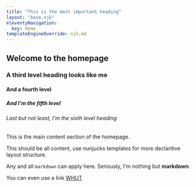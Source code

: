 ```yaml
---
title: "This is the most important heading"
layout: "base.njk"
eleventyNavigation:
  key: Home
templateEngineOverride: njk,md
---
```


## Welcome to the homepage

### A third level heading looks like me

#### And a fourth level

##### And I'm the fifth level

###### Last but not least, I'm the sixth level heading

This is the main content section of the homepage.

This should be all content, use nunjucks templates for more declaritive layout structure.

Any and all `markdown` can apply here. Seriously, I'm nothing but **markdown**.

You can even use a link [WHUT](www.whut.com)
